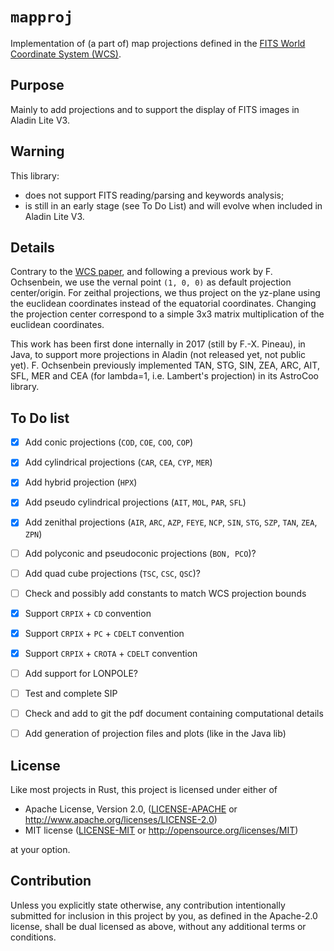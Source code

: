 # `mapproj`

Implementation of (a part of) map projections defined in the [FITS World Coordinate System (WCS)](https://fits.gsfc.nasa.gov/fits_wcs.html).


Purpose
-------

Mainly to add projections and to support the display of FITS images in Aladin Lite V3.


Warning
-------

This library:
* does not support FITS reading/parsing and keywords analysis;
* is still in an early stage (see To Do List) and will evolve when included in Aladin Lite V3.


Details
-------

Contrary to the [WCS paper](https://arxiv.org/pdf/astro-ph/0207413.pdf), 
and following a previous work by F. Ochsenbein, we use the vernal point
`(1, 0, 0)` as default projection center/origin. 
For zeithal projections, we thus project on the yz-plane 
using the euclidean coordinates instead of the equatorial coordinates.
Changing the projection center correspond to a simple 3x3 matrix multiplication
of the euclidean coordinates.

This work has been first done internally in 2017 (still by F.-X. Pineau), 
in Java, to support more projections in Aladin (not released yet, not public yet).
F. Ochsenbein previously implemented TAN, STG, SIN, ZEA, ARC, AIT, SFL, MER and CEA
(for lambda=1, i.e. Lambert's projection) in its AstroCoo library.


To Do list
----------

* [X] Add conic projections (`COD`, `COE`, `COO`, `COP`)
* [X] Add cylindrical projections (`CAR`, `CEA`, `CYP`, `MER`)
* [X] Add hybrid projection (`HPX`)
* [X] Add pseudo cylindrical projections (`AIT`, `MOL`, `PAR`, `SFL`)
* [X] Add zenithal projections (`AIR`, `ARC`, `AZP`, `FEYE`, `NCP`, `SIN`, `STG`, `SZP`, `TAN`, `ZEA`, `ZPN`)
* [ ] Add polyconic and pseudoconic projections (`BON, PCO`)?
* [ ] Add quad cube projections (`TSC`, `CSC`, `QSC`)?
* [ ] Check and possibly add constants to match WCS projection bounds
* [X] Support `CRPIX` + `CD` convention
* [X] Support `CRPIX` + `PC` + `CDELT` convention
* [X] Support `CRPIX` + `CROTA` + `CDELT` convention
* [ ] Add support for LONPOLE?
* [ ] Test and complete SIP
* [ ] Check and add to git the pdf document containing computational details
* [ ] Add generation of projection files and plots (like in the Java lib)


License
-------

Like most projects in Rust, this project is licensed under either of

 * Apache License, Version 2.0, ([LICENSE-APACHE](LICENSE-APACHE) or
   http://www.apache.org/licenses/LICENSE-2.0)
 * MIT license ([LICENSE-MIT](LICENSE-MIT) or
   http://opensource.org/licenses/MIT)

at your option.


Contribution
------------

Unless you explicitly state otherwise, any contribution intentionally submitted
for inclusion in this project by you, as defined in the Apache-2.0 license,
shall be dual licensed as above, without any additional terms or conditions.


